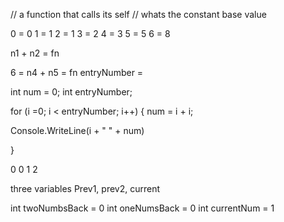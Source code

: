 // a function that calls its self
// whats the constant base value

0 = 0
1 = 1
2 = 1
3 = 2
4 = 3
5 = 5
6 = 8


n1 + n2 = fn

6 = n4 + n5 = fn
entryNumber =

int num = 0;
int entryNumber; 


for (i =0; i < entryNumber; i++)
{
  num = i + i;
  
  Console.WriteLine(i + " " + num)
  
}

0 0
1 2

three variables
Prev1, prev2, current

int twoNumbsBack = 0
int oneNumsBack = 0
int currentNum = 1

